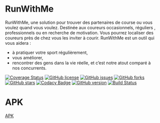 # RunWithMe
RunWithMe, une solution pour trouver des partenaires de course ou vous voulez quand vous voulez.
Destinée aux coureurs occasionnels, réguliers , professionnels ou en recherche de motivation.
Vous pourrez localiser des coureurs près de chez vous les inviter à courir.
RunWithMe est un outil qui vous aidera :
- à pratiquer votre sport régulièrement, 
- vous améliorer,
- rencontrer des gens dans la vie réelle, et c’est notre atout comparé à nos concurrents.


[![Coverage Status](https://coveralls.io/repos/github/ProjetRun/runwithme/badge.svg?branch=master)](https://coveralls.io/github/ProjetRun/runwithme?branch=master)
[![GitHub license](https://img.shields.io/github/license/ProjetRun/runwithme.svg)](https://github.com/ProjetRun/runwithme/blob/master/LICENSE)
[![GitHub issues](https://img.shields.io/github/issues/ProjetRun/runwithme.svg)](https://github.com/ProjetRun/runwithme/issues)
[![GitHub forks](https://img.shields.io/github/forks/ProjetRun/runwithme.svg)](https://github.com/ProjetRun/runwithme/network)
[![GitHub stars](https://img.shields.io/github/stars/ProjetRun/runwithme.svg)](https://github.com/ProjetRun/runwithme/stargazers)
[![Codacy Badge](https://api.codacy.com/project/badge/Grade/309ab3350a7444ad8b63ca537cb848d3)](https://www.codacy.com/app/ProjetRun/runwithme?utm_source=github.com&amp;utm_medium=referral&amp;utm_content=ProjetRun/runwithme/&amp;utm_campaign=Badge_Grade)
[![GitHub version](https://badge.fury.io/gh/ProjetRun%2Frunwithme.svg)](https://badge.fury.io/gh/ProjetRun%2Frunwithme)
[![Build Status](https://img.shields.io/travis/ProjetRun/runwithme/master.svg?style=flat-square)](https://travis-ci.org/ProjetRun/runwithme)

# APK 
[APK](https://github.com/ProjetRun/ProjetRun.github.io/raw/master/runwithme.apk)

